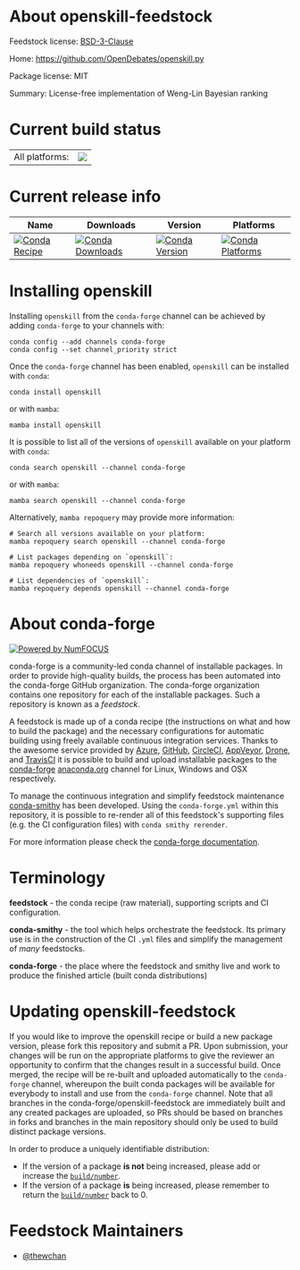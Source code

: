 About openskill-feedstock
=========================

Feedstock license: [BSD-3-Clause](https://github.com/conda-forge/openskill-feedstock/blob/main/LICENSE.txt)

Home: https://github.com/OpenDebates/openskill.py

Package license: MIT

Summary: License-free implementation of Weng-Lin Bayesian ranking

Current build status
====================


<table><tr><td>All platforms:</td>
    <td>
      <a href="https://dev.azure.com/conda-forge/feedstock-builds/_build/latest?definitionId=14066&branchName=main">
        <img src="https://dev.azure.com/conda-forge/feedstock-builds/_apis/build/status/openskill-feedstock?branchName=main">
      </a>
    </td>
  </tr>
</table>

Current release info
====================

| Name | Downloads | Version | Platforms |
| --- | --- | --- | --- |
| [![Conda Recipe](https://img.shields.io/badge/recipe-openskill-green.svg)](https://anaconda.org/conda-forge/openskill) | [![Conda Downloads](https://img.shields.io/conda/dn/conda-forge/openskill.svg)](https://anaconda.org/conda-forge/openskill) | [![Conda Version](https://img.shields.io/conda/vn/conda-forge/openskill.svg)](https://anaconda.org/conda-forge/openskill) | [![Conda Platforms](https://img.shields.io/conda/pn/conda-forge/openskill.svg)](https://anaconda.org/conda-forge/openskill) |

Installing openskill
====================

Installing `openskill` from the `conda-forge` channel can be achieved by adding `conda-forge` to your channels with:

```
conda config --add channels conda-forge
conda config --set channel_priority strict
```

Once the `conda-forge` channel has been enabled, `openskill` can be installed with `conda`:

```
conda install openskill
```

or with `mamba`:

```
mamba install openskill
```

It is possible to list all of the versions of `openskill` available on your platform with `conda`:

```
conda search openskill --channel conda-forge
```

or with `mamba`:

```
mamba search openskill --channel conda-forge
```

Alternatively, `mamba repoquery` may provide more information:

```
# Search all versions available on your platform:
mamba repoquery search openskill --channel conda-forge

# List packages depending on `openskill`:
mamba repoquery whoneeds openskill --channel conda-forge

# List dependencies of `openskill`:
mamba repoquery depends openskill --channel conda-forge
```


About conda-forge
=================

[![Powered by
NumFOCUS](https://img.shields.io/badge/powered%20by-NumFOCUS-orange.svg?style=flat&colorA=E1523D&colorB=007D8A)](https://numfocus.org)

conda-forge is a community-led conda channel of installable packages.
In order to provide high-quality builds, the process has been automated into the
conda-forge GitHub organization. The conda-forge organization contains one repository
for each of the installable packages. Such a repository is known as a *feedstock*.

A feedstock is made up of a conda recipe (the instructions on what and how to build
the package) and the necessary configurations for automatic building using freely
available continuous integration services. Thanks to the awesome service provided by
[Azure](https://azure.microsoft.com/en-us/services/devops/), [GitHub](https://github.com/),
[CircleCI](https://circleci.com/), [AppVeyor](https://www.appveyor.com/),
[Drone](https://cloud.drone.io/welcome), and [TravisCI](https://travis-ci.com/)
it is possible to build and upload installable packages to the
[conda-forge](https://anaconda.org/conda-forge) [anaconda.org](https://anaconda.org/)
channel for Linux, Windows and OSX respectively.

To manage the continuous integration and simplify feedstock maintenance
[conda-smithy](https://github.com/conda-forge/conda-smithy) has been developed.
Using the ``conda-forge.yml`` within this repository, it is possible to re-render all of
this feedstock's supporting files (e.g. the CI configuration files) with ``conda smithy rerender``.

For more information please check the [conda-forge documentation](https://conda-forge.org/docs/).

Terminology
===========

**feedstock** - the conda recipe (raw material), supporting scripts and CI configuration.

**conda-smithy** - the tool which helps orchestrate the feedstock.
                   Its primary use is in the construction of the CI ``.yml`` files
                   and simplify the management of *many* feedstocks.

**conda-forge** - the place where the feedstock and smithy live and work to
                  produce the finished article (built conda distributions)


Updating openskill-feedstock
============================

If you would like to improve the openskill recipe or build a new
package version, please fork this repository and submit a PR. Upon submission,
your changes will be run on the appropriate platforms to give the reviewer an
opportunity to confirm that the changes result in a successful build. Once
merged, the recipe will be re-built and uploaded automatically to the
`conda-forge` channel, whereupon the built conda packages will be available for
everybody to install and use from the `conda-forge` channel.
Note that all branches in the conda-forge/openskill-feedstock are
immediately built and any created packages are uploaded, so PRs should be based
on branches in forks and branches in the main repository should only be used to
build distinct package versions.

In order to produce a uniquely identifiable distribution:
 * If the version of a package **is not** being increased, please add or increase
   the [``build/number``](https://docs.conda.io/projects/conda-build/en/latest/resources/define-metadata.html#build-number-and-string).
 * If the version of a package **is** being increased, please remember to return
   the [``build/number``](https://docs.conda.io/projects/conda-build/en/latest/resources/define-metadata.html#build-number-and-string)
   back to 0.

Feedstock Maintainers
=====================

* [@thewchan](https://github.com/thewchan/)

